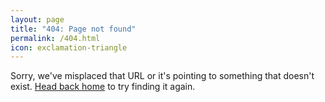 ```yaml
---
layout: page
title: "404: Page not found"
permalink: /404.html
icon: exclamation-triangle
---
```


<p>
    Sorry, we've misplaced that URL or it's pointing to something that doesn't exist. 
    <a href="{{ site.baseurl }}{{ site.url }}/">Head back home</a> to try finding it again.
</p>
